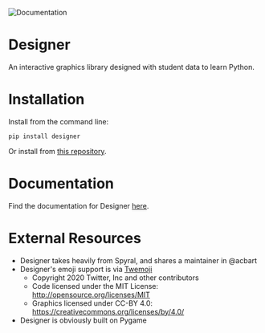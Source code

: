 ![Documentation](https://github.com/krishols/designer/actions/workflows/docs.yml/badge.svg)
# Designer
An interactive graphics library designed with student data to learn Python.

# Installation
Install from the command line: 

 ```
 pip install designer
 ```
  
Or install from [this repository](https://github.com/krishols/designer).

# Documentation
Find the documentation for Designer [here](https://krishols.github.io/designer/).

# External Resources

* Designer takes heavily from Spyral, and shares a maintainer in @acbart
* Designer's emoji support is via [Twemoji](https://github.com/twitter/twemoji)
  * Copyright 2020 Twitter, Inc and other contributors
  * Code licensed under the MIT License: http://opensource.org/licenses/MIT
  * Graphics licensed under CC-BY 4.0: https://creativecommons.org/licenses/by/4.0/
* Designer is obviously built on Pygame